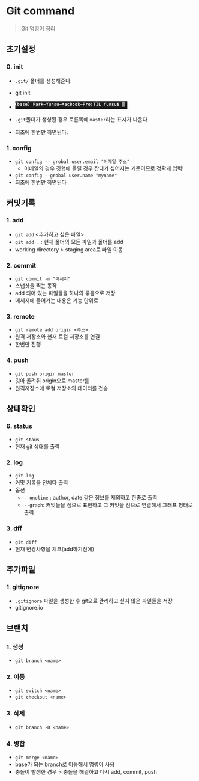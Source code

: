 # Git command

> Git 명령어 정리

## 초기설정

### 0. init

- `.git/` 폴더를 생성해준다.
- git init
- ![a](gitcommand.assets/a.png)
- `.git`폴더가 생성된 경우 로른쪽에 `master`라는 표시가 나온다

- 최초에 한번만 하면된다.

### 1. config

- `git config -- grobal user.email "이메일 주소"`
  - 이메일의 경우 깃헙에 올릴 경우 잔디가 싶어지는 기준이므로 정확게 입력!
- `git config --grobal user.name "myname"`
- 최초에 한번만 하면된다



## 커밋기록

### 1. add

- `git add` <추가하고 싶은 파일>
- `git add .` : 현재 폴더의 모든 파일과 폴더를 add
- working directory > staging area로 파일 이동

### 2. commit

- `git commit -m "메세지"`
- 스냅샷을 찍는 동작
- add 되어 있는 파일들을 하나의 묶음으로 저장
- 메세지에 들어가는 내용은 기능 단위로

### 3. remote

- `git remote add origin <주소>`
- 원격 저장소와 현재 로컬 저장소를 연결
- 한번만 진행

### 4. push

- `git push origin master`
- 깃아 올려줘 origin으로 master를
- 원격저장소에 로컬 저장소의 데이터를 전송



## 상태확인

### 6. status

- `git staus`
- 현재 git 상태를 출력

### 2. log

- `git log`
- 커밋 기록을 전체다 출력
- 옵션
  - `--oneline` : author, date 같은 정보를 제외하고 한줄로 출력
  - `--graph`: 커밋들을 점으로 표현하고 그 커밋을 선으로 연결해서 그래프 형태로 출력

### 3. dff

- `git diff`
- 현재 변경사항을 체크(add하기전에)



## 추가파일

### 1. gitignore

- `.gitignore` 파일을 생성한 후 git으로 관리하고 싶지 않은 파일들을 저장
- gitignore.io



## 브랜치

### 1. 생성

- `git branch <name>`

### 2. 이동

- `git switch <name>`
- `git checkout <name>`

### 3. 삭제

- `git branch -D <name>`

### 4. 병합

- `git merge <name>`
- base가 되는 branch로 이동해서 명령어 사용
- 충돌이 발생한 경우  >  충돌을 해결하고 다시 add, commit, push